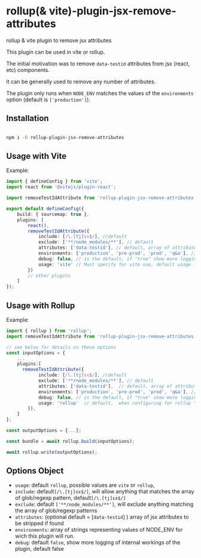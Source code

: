 # rollup(& vite)-plugin-jsx-remove-attributes

rollup &amp; vite plugin to remove jsx attributes

This plugin can be used in vite or rollup.

The initial motivation was to remove `data-testid` attributes from jsx (react, etc) components.

It can be generally used to remove any number of attributes.

The plugin only runs when `NODE_ENV` matches the values of the `environments` option (default is `['production']`).

## Installation

```bash

npm i -D rollup-plugin-jsx-remove-attributes
```

## Usage with Vite

Example:

```typescript
import { defineConfig } from 'vite';
import react from '@vitejs/plugin-react';

import removeTestIdAttribute from 'rollup-plugin-jsx-remove-attributes';

export default defineConfig({
    build: { sourcemap: true },
    plugins: [
        react(),
        removeTestIdAttribute({
            include: [/\.[tj]sx$/], //default
            exclude: ['**/node_modules/**'], // default
            attributes: ['data-testid'], // default, array of attribute names to strip from jsx
            environments: ['production', 'pre-prod', 'prod', 'q&a'], // default = ["production"]
            debug: false, // is the default, if "true" show more logging of the internal workings of this plugin, for troubleshooting configs
            usage: 'vite' // Must specify for vite use, default usage is rollup
        })
        // other plugins
    ]
});
```

## Usage with Rollup

Example:

```typescript
import { rollup } from 'rollup';
import removeTestIdAttribute from 'rollup-plugin-jsx-remove-attributes';

// see below for details on these options
const inputOptions = {
    ...
    plugins:[
      removeTestIdAttribute({
            include: [/\.[tj]sx$/], //default
            exclude: ['**/node_modules/**'], // default
            attributes: ['data-testid'],  // default, array of attribute names to strip from jsx
            environments: ['production', 'pre-prod', 'prod', 'q&a'], // default = ["production"]
            debug: false, // is the default, if "true" show more logging of the internal workings of this plugin, for troubleshooting configs
            usage: 'rollup'  // default,  when configuring for rollup "usage" can be omitted, shown for clarity only
        }),
    ]
};

const outputOptions = {...};

const bundle = await rollup.build(inputOptions);

await rollup.write(outputOptions);
```

## Options Object

-   `usage`: default `rollup`, possible values are `vite` or `rollup`,
-   `include`: default`[/\.[tj]sx$/]`, will allow anything that matches the array of glob/regexp pattern, default`[/\.[tj]sx$/]`
-   `exclude`: default `['**/node_modules/**']`, will exclude anything matching the array of glob/regexp patterns
-   `attributes`: (optional default = [`data-testid`] ) array of jsx attributes to be stripped if found
-   `environments`: array of strings representing values of NODE_ENV for wich this plugin will run.
-   `debug`: default `false`, show more logging of internal workings of the plugin, default false
